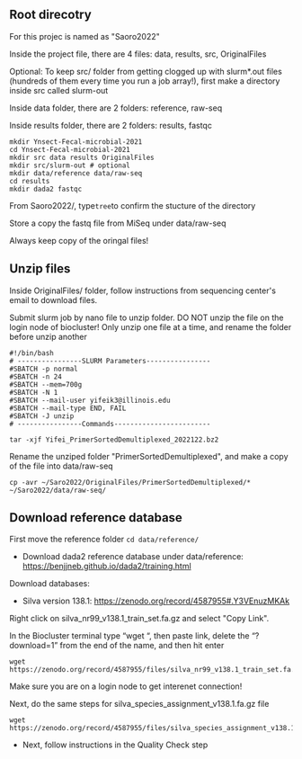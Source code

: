 ## Root direcotry

For this projec is named as "Saoro2022"

Inside the project file, there are 4 files: data, results, src, OriginalFiles

Optional:
To keep src/ folder from getting clogged up with slurm\*.out files (hundreds of them every time you run a job array!), first make a directory inside src called slurm-out

Inside data folder, there are 2 folders: reference, raw-seq

Inside results folder, there are 2 folders: results, fastqc

```
mkdir Ynsect-Fecal-microbial-2021
cd Ynsect-Fecal-microbial-2021
mkdir src data results OriginalFiles
mkdir src/slurm-out # optional
mkdir data/reference data/raw-seq
cd results
mkdir dada2 fastqc
```

From Saoro2022/, type`tree`to confirm the stucture of the directory

Store a copy the fastq file from MiSeq under data/raw-seq

Always keep copy of the oringal files!

## Unzip files

Inside OriginalFiles/ folder, follow instructions from sequencing center's email to download files.

Submit slurm job by nano file to unzip folder. DO NOT unzip the file on the login node of biocluster! Only unzip one file at a time, and rename the folder before unzip another

```
#!/bin/bash
# ----------------SLURM Parameters----------------
#SBATCH -p normal
#SBATCH -n 24
#SBATCH --mem=700g
#SBATCH -N 1
#SBATCH --mail-user yifeik3@illinois.edu
#SBATCH --mail-type END, FAIL
#SBATCH -J unzip
# ----------------Commands------------------------

tar -xjf Yifei_PrimerSortedDemultiplexed_2022122.bz2
```

Rename the unziped folder "PrimerSortedDemultiplexed", and make a copy of the file into data/raw-seq

`cp -avr ~/Saro2022/OriginalFiles/PrimerSortedDemultiplexed/* ~/Saro2022/data/raw-seq/`

## Download reference database

First move the reference folder `cd data/reference/`

- Download dada2 reference database under data/reference:
  https://benjjneb.github.io/dada2/training.html

Download databases:

- Silva version 138.1:
  https://zenodo.org/record/4587955#.Y3VEnuzMKAk

Right click on silva_nr99_v138.1_train_set.fa.gz and select "Copy Link".

In the Biocluster terminal type “wget “, then paste link, delete the “?download=1” from the end of the name, and then hit enter

```
wget https://zenodo.org/record/4587955/files/silva_nr99_v138.1_train_set.fa.gz
```

Make sure you are on a login node to get interenet connection!

Next, do the same steps for silva_species_assignment_v138.1.fa.gz file

```
wget https://zenodo.org/record/4587955/files/silva_species_assignment_v138.1.fa.gz
```

- Next, follow instructions in the Quality Check step
